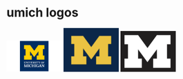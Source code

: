 # umich logos

<img src="umich_logo.png" alt="drawing" width="128"/>
<img src="umich_logo_color.png" alt="drawing" width="128"/>
<img src="umich_logo_monochrome.png" alt="drawing" width="128"/>
